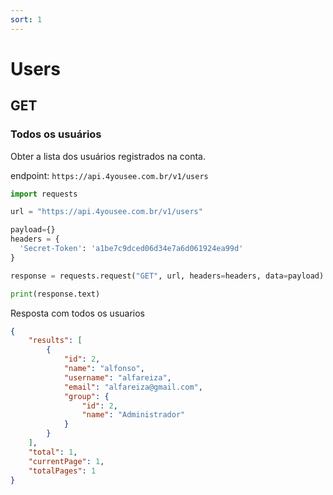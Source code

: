 ```yaml
---
sort: 1
---
```


# Users

## GET 

### Todos os usuários

Obter a lista dos usuários registrados na conta.

endpoint: `https://api.4yousee.com.br/v1/users`

```python
import requests

url = "https://api.4yousee.com.br/v1/users"

payload={}
headers = {
  'Secret-Token': 'a1be7c9dced06d34e7a6d061924ea99d'
}

response = requests.request("GET", url, headers=headers, data=payload)

print(response.text)
```

Resposta com todos os usuarios

```json
{
    "results": [
        {
            "id": 2,
            "name": "alfonso",
            "username": "alfareiza",
            "email": "alfareiza@gmail.com",
            "group": {
                "id": 2,
                "name": "Administrador"
            }
        }
    ],
    "total": 1,
    "currentPage": 1,
    "totalPages": 1
}
```
